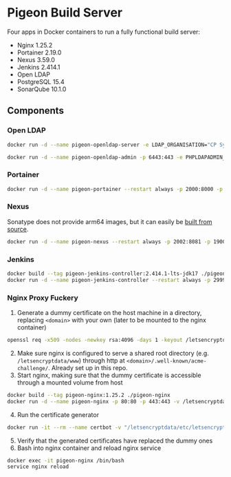 # Pigeon Build Server

Four apps in Docker containers to run a fully functional build server:
- Nginx 1.25.2
- Portainer 2.19.0
- Nexus 3.59.0
- Jenkins 2.414.1
- Open LDAP
- PostgreSQL 15.4
- SonarQube 10.1.0

## Components

### Open LDAP

```bash
docker run -d --name pigeon-openldap-server -e LDAP_ORGANISATION="CP Systems" -e LDAP_DOMAIN="cp-sys.hu" -e LDAP_ADMIN_PASSWORD="?" -v openldap_db:/var/lib/ldap -v openldap_cfg:/etc/ldap/slapd.d osixia/openldap:1.5.0
```

```bash
docker run -d --name pigeon-openldap-admin -p 6443:443 -e PHPLDAPADMIN_LDAP_HOSTS=pigeon-openldap-server osixia/phpldapadmin:0.9.0
```

### Portainer

```bash
docker run -d --name pigeon-portainer --restart always -p 2000:8000 -p 2001:9000 -v /var/run/docker.sock:/var/run/docker.sock -v portainer_data:/data portainer/portainer-ce:2.19.0
```

### Nexus
Sonatype does not provide arm64 images, but it can easily be [built from source](https://github.com/sonatype/docker-nexus3).

```bash
docker run -d --name pigeon-nexus --restart always -p 2002:8081 -p 1900:1900 -p 1901:1901 -p 1902:1902 -e NEXUS_CONTEXT=nexus/ -v nexus_data:/nexus-data sonatype/nexus3:3.59.0
```

### Jenkins

```bash
docker build --tag pigeon-jenkins-controller:2.414.1-lts-jdk17 ./pigeon-jenkins
docker run -d --name pigeon-jenkins-controller --restart always -p 2999:8080 -p 50000:50000 -e "JENKINS_OPTS=--prefix=/jenkins" -v jenkins_home:/var/jenkins_home -v /var/run/docker.sock:/var/run/docker.sock pigeon-jenkins-controller:2.414.1-lts-jdk17
```

### Nginx Proxy Fuckery

1. Generate a dummy certificate on the host machine in a directory, replacing `<domain>` with your own (later to be mounted to the nginx container)
```bash
openssl req -x509 -nodes -newkey rsa:4096 -days 1 -keyout /letsencryptdata/etc/letsencrypt/live/<domain>/privkey.pem -out /letsencryptdata/etc/letsencrypt/live/<domain>/fullchain.pem -subj "/CN=localhost"
```
2. Make sure nginx is configured to serve a shared root directory (e.g. `/letsencryptdata/www`) through http at `<domain>/.well-known/acme-challenge/`. Already set up in this repo.
3. Start nginx, making sure that the dummy certificate is accessible through a mounted volume from host
```bash
docker build --tag pigeon-nginx:1.25.2 ./pigeon-nginx
docker run -d --name pigeon-nginx -p 80:80 -p 443:443 -v /letsencryptdata/etc/letsencrypt:/etc/letsencrypt -v /letsencryptdata/www:/var/www/certbot pigeon-nginx:1.25.2
```
4. Run the certificate generator
```bash
docker run -it --rm --name certbot -v "/letsencryptdata/etc/letsencrypt:/etc/letsencrypt" -v "/letsencryptdata/var/lib/letsencrypt:/var/lib/letsencrypt" -v "/letsencryptdata/www:/var/www" certbot/certbot certonly
```
5. Verify that the generated certificates have replaced the dummy ones
6. Bash into nginx container and reload nginx service
```bash
docker exec -it pigeon-nginx /bin/bash
service nginx reload
```